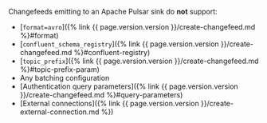 Changefeeds emitting to an Apache Pulsar sink do **not** support:

<!-- - [`resolved`]({% link {{ page.version.version }}/create-changefeed.md %}#resolved-option)
- [`updated`]({% link {{ page.version.version }}/create-changefeed.md %}#updated-option)
- [`mvcc_timestamp`]({% link {{ page.version.version }}/create-changefeed.md %}#mvcc-timestamp) -->
- [`format=avro`]({% link {{ page.version.version }}/create-changefeed.md %}#format)
- [`confluent_schema_registry`]({% link {{ page.version.version }}/create-changefeed.md %}#confluent-registry)
- [`topic_prefix`]({% link {{ page.version.version }}/create-changefeed.md %}#topic-prefix-param)
- Any batching configuration
- [Authentication query parameters]({% link {{ page.version.version }}/create-changefeed.md %}#query-parameters)
- [External connections]({% link {{ page.version.version }}/create-external-connection.md %})